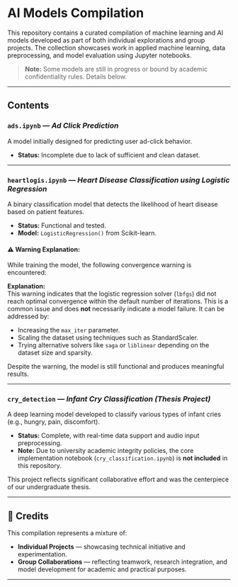 # AI Models Compilation

This repository contains a curated compilation of machine learning and AI models developed as part of both individual explorations and group projects. The collection showcases work in applied machine learning, data preprocessing, and model evaluation using Jupyter notebooks.

> **Note:** Some models are still in progress or bound by academic confidentiality rules. Details below.

---

## Contents

### `ads.ipynb` — *Ad Click Prediction*  
A model initially designed for predicting user ad-click behavior.  
- **Status:** Incomplete due to lack of sufficient and clean dataset.

---

### `heartlogis.ipynb` — *Heart Disease Classification using Logistic Regression*  
A binary classification model that detects the likelihood of heart disease based on patient features.  
- **Status:** Functional and tested.
- **Model:** `LogisticRegression()` from Scikit-learn.

#### ⚠️ Warning Explanation:
While training the model, the following convergence warning is encountered:


**Explanation:**  
This warning indicates that the logistic regression solver (`lbfgs`) did not reach optimal convergence within the default number of iterations. This is a common issue and does **not** necessarily indicate a model failure. It can be addressed by:
- Increasing the `max_iter` parameter.
- Scaling the dataset using techniques such as StandardScaler.
- Trying alternative solvers like `saga` or `liblinear` depending on the dataset size and sparsity.

Despite the warning, the model is still functional and produces meaningful results.

---

### `cry_detection` — *Infant Cry Classification (Thesis Project)*  
A deep learning model developed to classify various types of infant cries (e.g., hungry, pain, discomfort).  
- **Status:** Complete, with real-time data support and audio input preprocessing.
- **Note:** Due to university academic integrity policies, the core implementation notebook (`cry_classification.ipynb`) is **not included** in this repository.  

This project reflects significant collaborative effort and was the centerpiece of our undergraduate thesis.

---

## 👥 Credits

This compilation represents a mixture of:
- **Individual Projects** — showcasing technical initiative and experimentation.
- **Group Collaborations** — reflecting teamwork, research integration, and model development for academic and practical purposes.

---


